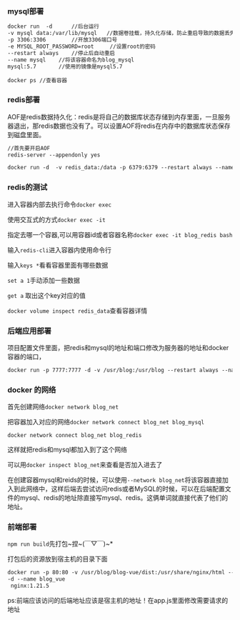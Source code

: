 ### mysql部署

```dockerfile
docker run  -d 		//后台运行
-v mysql data:/var/lib/mysql   //数据卷挂载，持久化存储，防止重启导致的数据丢失
-p 3306:3306		//开放3306端口号
-e MYSQL_ROOT_PASSWORD=root		//设置root的密码
--restart always	//停止后自动重启
--name mysql	//将该容器命名为blog_mysql
mysql:5.7		//使用的镜像是mysql5.7
```

```
docker ps //查看容器
```



### redis部署

AOF是redis数据持久化：redis是将自己的数据库状态存储到内存里面，一旦服务器退出，那redis数据也没有了。可以设置AOF将redis在内存中的数据库状态保存到磁盘里面。

```dockerfile
//首先要开启AOF
redis-server --appendonly yes
```

```dockerfile
docker run -d  -v redis_data:/data -p 6379:6379 --restart always --name redis redis:7.0 redis-server --appendonly yes
```

### redis的测试

进入容器内部去执行命令`docker exec`

使用交互式的方式`docker exec -it`

指定去哪一个容器,可以用容器id或者容器名称`docker exec -it blog_redis bash`



输入`redis-cli`进入容器内使用命令行

输入`keys *`看看容器里面有哪些数据

`set a 1`手动添加一些数据

`get a` 取出这个key对应的值

`docker volume inspect redis_data`查看容器详情

### 后端应用部署

项目配置文件里面，把redis和mysql的地址和端口修改为服务器的地址和docker容器的端口，

```dockerfile
docker run -p 7777:7777 -d -v /usr/blog:/usr/blog --restart always --name blog_back java:openjdk-8u111 java -jar /usr/blog/xxxx.jar
```

### docker 的网络

首先创建网络`docker network blog_net`

把容器加入对应的网络`docker network connect blog_net blog_mysql`

`docker network connect blog_net blog_redis`

这样就把redis和mysql都加入到了这个网络

可以用`docker inspect blog_net`来查看是否加入进去了

在创建容器mysql和reids的时候，可以使用`--network blog_net`将该容器直接加入到此网络中，这样后端去尝试访问redis或者MySQL的时候，可以在后端配置文件的mysql、redis的地址除直接写mysql、redis。这俩单词就直接代表了他们的地址。

### 前端部署

`npm run build`先打包~捏~(￣▽￣)~*

打包后的资源放到宿主机的目录下面

```dockerfile
docker run -p 80:80 -v /usr/blog/blog-vue/dist:/usr/share/nginx/html --restart always
-d --name blog_vue
 nginx:1.21.5
```

ps:前端应该访问的后端地址应该是宿主机的地址！在app.js里面修改需要请求的地址















